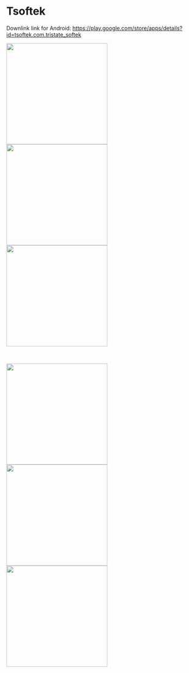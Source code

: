 # Tsoftek

Downlink link for Android: https://play.google.com/store/apps/details?id=tsoftek.com.tristate_softek

<img src="images/1.jpg" width=265, height:270> <img src="images/2.jpg" width=265, height:270> <img src="images/3.jpg" width=265, height:270>

&nbsp;

<img src="images/4.jpg" width=265, height:270> <img src="images/5.jpg" width=265, height:270> <img src="images/6.jpg" width=265, height:270>

&nbsp;  
